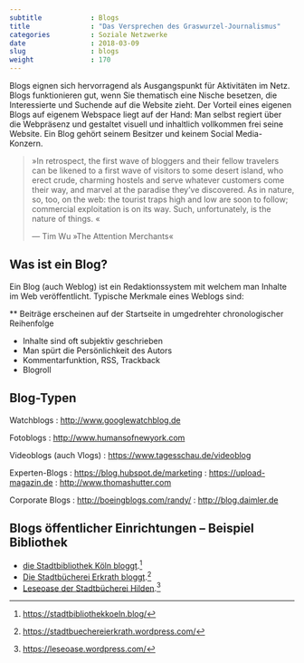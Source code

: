 ```yaml
---
subtitle            : Blogs
title               : "Das Versprechen des Graswurzel-Journalismus"
categories          : Soziale Netzwerke
date                : 2018-03-09
slug                : blogs
weight              : 170
---
```

Blogs eignen sich hervorragend als Ausgangspunkt für Aktivitäten im
Netz. Blogs funktionieren gut, wenn Sie thematisch eine Nische besetzen,
die Interessierte und Suchende auf die Website zieht. Der Vorteil eines
eigenen Blogs auf eigenem Webspace liegt auf der Hand: Man selbst
regiert über die Webpräsenz und gestaltet visuell und inhaltlich
vollkommen frei seine Website. Ein Blog gehört seinem Besitzer und
keinem Social Media-Konzern.
<!-- readmore -->

> »In retrospect, the first wave of bloggers and their fellow travelers
> can be likened to a first wave of visitors to some desert island, who
> erect crude, charming hostels and serve whatever customers come their
> way, and marvel at the paradise they’ve discovered. As in nature, so,
> too, on the web: the tourist traps high and low are soon to follow;
> commercial exploitation is on its way. Such, unfortunately, is the
> nature of things. «
> 
> —  Tim Wu »The Attention Merchants« 

## Was ist ein Blog?

Ein Blog (auch Weblog) ist ein Redaktionssystem mit welchem man Inhalte
im Web veröffentlicht. Typische Merkmale eines Weblogs sind:

** Beiträge erscheinen auf der Startseite in umgedrehter chronologischer Reihenfolge
* Inhalte sind oft subjektiv geschrieben
* Man spürt die Persönlichkeit des Autors
* Kommentarfunktion, RSS, Trackback
* Blogroll

## Blog-Typen

Watchblogs
:    <http://www.googlewatchblog.de>

Fotoblogs
:    <http://www.humansofnewyork.com>

Videoblogs (auch Vlogs)
:    <https://www.tagesschau.de/videoblog>

Experten-Blogs
:    <https://blog.hubspot.de/marketing>
:    <https://upload-magazin.de>
:    <http://www.thomashutter.com>

Corporate Blogs
:    <http://boeingblogs.com/randy/>
:    <http://blog.daimler.de>

## Blogs öffentlicher Einrichtungen – Beispiel Bibliothek

* [die Stadtbibliothek Köln
    bloggt](https://stadtbibliothekkoeln.blog/).[^1]
* [Die Stadtbücherei Erkrath
    bloggt](https://stadtbuechereierkrath.wordpress.com/).[^2]
* [Leseoase der Stadtbücherei
    Hilden](https://leseoase.wordpress.com/).[^3]

[^1]: https://stadtbibliothekkoeln.blog/
[^2]: https://stadtbuechereierkrath.wordpress.com/
[^3]: https://leseoase.wordpress.com/
